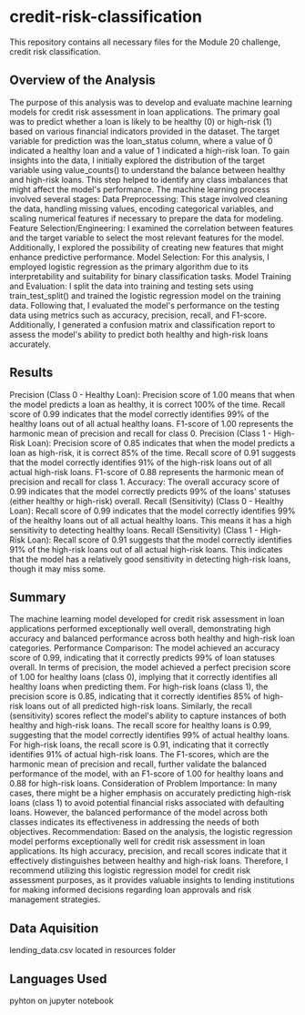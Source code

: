 # credit-risk-classification
This repository contains all necessary files for the Module 20 challenge, credit risk classification.

## Overview of the Analysis 
The purpose of this analysis was to develop and evaluate machine learning models for credit risk assessment in loan applications. The primary goal was to predict whether a loan is likely to be healthy (0) or high-risk (1) based on various financial indicators provided in the dataset.
The target variable for prediction was the loan_status column, where a value of 0 indicated a healthy loan and a value of 1 indicated a high-risk loan.
To gain insights into the data, I initially explored the distribution of the target variable using value_counts() to understand the balance between healthy and high-risk loans. This step helped to identify any class imbalances that might affect the model's performance.
The machine learning process involved several stages:
Data Preprocessing: This stage involved cleaning the data, handling missing values, encoding categorical variables, and scaling numerical features if necessary to prepare the data for modeling.
Feature Selection/Engineering: I examined the correlation between features and the target variable to select the most relevant features for the model. Additionally, I explored the possibility of creating new features that might enhance predictive performance.
Model Selection: For this analysis, I employed logistic regression as the primary algorithm due to its interpretability and suitability for binary classification tasks. 
Model Training and Evaluation: I split the data into training and testing sets using train_test_split() and trained the logistic regression model on the training data. Following that, I evaluated the model's performance on the testing data using metrics such as accuracy, precision, recall, and F1-score. Additionally, I generated a confusion matrix and classification report to assess the model's ability to predict both healthy and high-risk loans accurately.

## Results
Precision (Class 0 - Healthy Loan):
Precision score of 1.00 means that when the model predicts a loan as healthy, it is correct 100% of the time.
Recall score of 0.99 indicates that the model correctly identifies 99% of the healthy loans out of all actual healthy loans.
F1-score of 1.00 represents the harmonic mean of precision and recall for class 0.
Precision (Class 1 - High-Risk Loan):
Precision score of 0.85 indicates that when the model predicts a loan as high-risk, it is correct 85% of the time.
Recall score of 0.91 suggests that the model correctly identifies 91% of the high-risk loans out of all actual high-risk loans.
F1-score of 0.88 represents the harmonic mean of precision and recall for class 1.
Accuracy:
The overall accuracy score of 0.99 indicates that the model correctly predicts 99% of the loans' statuses (either healthy or high-risk) overall.
Recall (Sensitivity) (Class 0 - Healthy Loan):
Recall score of 0.99 indicates that the model correctly identifies 99% of the healthy loans out of all actual healthy loans. This means it has a high sensitivity to detecting healthy loans.
Recall (Sensitivity) (Class 1 - High-Risk Loan):
Recall score of 0.91 suggests that the model correctly identifies 91% of the high-risk loans out of all actual high-risk loans. This indicates that the model has a relatively good sensitivity in detecting high-risk loans, though it may miss some.

## Summary
The machine learning model developed for credit risk assessment in loan applications performed exceptionally well overall, demonstrating high accuracy and balanced performance across both healthy and high-risk loan categories.
Performance Comparison:
The model achieved an accuracy score of 0.99, indicating that it correctly predicts 99% of loan statuses overall.
In terms of precision, the model achieved a perfect precision score of 1.00 for healthy loans (class 0), implying that it correctly identifies all healthy loans when predicting them. For high-risk loans (class 1), the precision score is 0.85, indicating that it correctly identifies 85% of high-risk loans out of all predicted high-risk loans.
Similarly, the recall (sensitivity) scores reflect the model's ability to capture instances of both healthy and high-risk loans. The recall score for healthy loans is 0.99, suggesting that the model correctly identifies 99% of actual healthy loans. For high-risk loans, the recall score is 0.91, indicating that it correctly identifies 91% of actual high-risk loans.
The F1-scores, which are the harmonic mean of precision and recall, further validate the balanced performance of the model, with an F1-score of 1.00 for healthy loans and 0.88 for high-risk loans.
Consideration of Problem Importance:
In many cases, there might be a higher emphasis on accurately predicting high-risk loans (class 1) to avoid potential financial risks associated with defaulting loans. However, the balanced performance of the model across both classes indicates its effectiveness in addressing the needs of both objectives.
Recommendation: Based on the analysis, the logistic regression model performs exceptionally well for credit risk assessment in loan applications. Its high accuracy, precision, and recall scores indicate that it effectively distinguishes between healthy and high-risk loans. Therefore, I recommend utilizing this logistic regression model for credit risk assessment purposes, as it provides valuable insights to lending institutions for making informed decisions regarding loan approvals and risk management strategies.


## Data Aquisition
lending_data.csv located in resources folder

## Languages Used
pyhton on jupyter notebook
